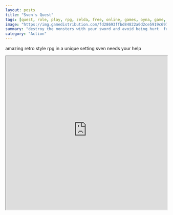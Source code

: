 ```yaml
---
layout: posts
title: "Sven's Quest"
tags: [quest, role, play, rpg, zelda, free, online, games, oyna, game, free, games, play, play, games]
image: "https://img.gamedistribution.com/fd28693ffbd84822a0d2ce5919c697e3.jpg"
summary: "destroy the monsters with your sword and avoid being hurt  free online games oyna game free games play play games"
category: "Action"
---
```


amazing retro style rpg in a unique setting sven needs your help

<iframe width="100%" height="480px;" src="https://html5.gamedistribution.com/fd28693ffbd84822a0d2ce5919c697e3/"></iframe>